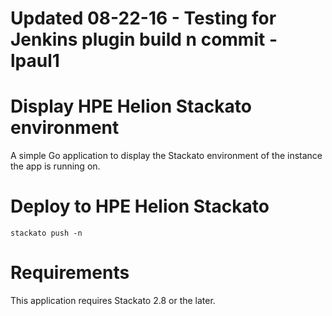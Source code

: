 # Updated 08-22-16 - Testing for Jenkins plugin build n commit - lpaul1
# Display HPE Helion Stackato environment

A simple Go application to display the Stackato environment of the
instance the app is running on.

# Deploy to HPE Helion Stackato

    stackato push -n

# Requirements

This application requires Stackato 2.8 or the later.
